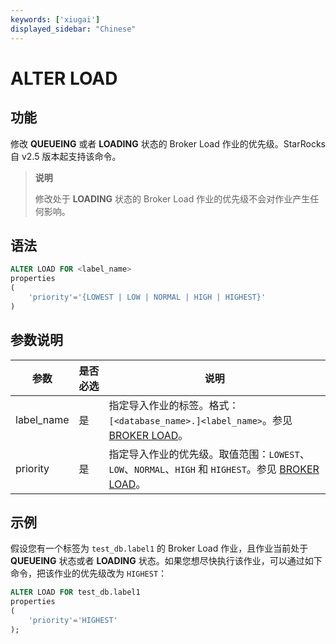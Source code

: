 ```yaml
---
keywords: ['xiugai'] 
displayed_sidebar: "Chinese"
---
```


# ALTER LOAD

## 功能

修改 **QUEUEING** 或者 **LOADING** 状态的 Broker Load 作业的优先级。StarRocks 自 v2.5 版本起支持该命令。

> **说明**
>
> 修改处于 **LOADING** 状态的 Broker Load 作业的优先级不会对作业产生任何影响。

## 语法

```SQL
ALTER LOAD FOR <label_name>
properties
(
    'priority'='{LOWEST | LOW | NORMAL | HIGH | HIGHEST}'
)
```

## 参数说明

| **参数**   | **是否必选** | **说明**                                                     |
| ---------- | ------------ | ------------------------------------------------------------ |
| label_name | 是           | 指定导入作业的标签。格式：`[<database_name>.]<label_name>`。参见 [BROKER LOAD](../data-manipulation/BROKER_LOAD.md#database_name-和-label_name)。 |
| priority   | 是           | 指定导入作业的优先级。取值范围：`LOWEST`、`LOW`、`NORMAL`、`HIGH` 和 `HIGHEST`。参见 [BROKER LOAD](../data-manipulation/BROKER_LOAD.md#opt_properties)。 |

## 示例

假设您有一个标签为 `test_db.label1` 的 Broker Load 作业，且作业当前处于 **QUEUEING** 状态或者 **LOADING** 状态。如果您想尽快执行该作业，可以通过如下命令，把该作业的优先级改为 `HIGHEST`：

```SQL
ALTER LOAD FOR test_db.label1
properties
(
    'priority'='HIGHEST'
);
```
